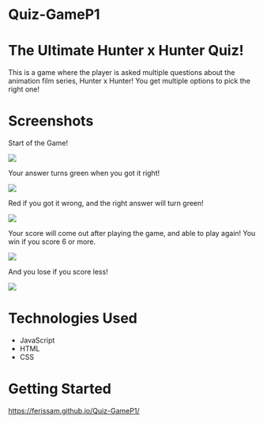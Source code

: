 # Quiz-GameP1

# The Ultimate Hunter x Hunter Quiz!
This is a game where the player is asked multiple questions about the animation film series, Hunter x Hunter! You get multiple options to pick the right one! 

# Screenshots

Start of the Game!

<img src="https://imgur.com/Sm2HuiS.png">

Your answer turns green when you got it right!

<img src="https://imgur.com/c7zwu3D.png">

Red if you got it wrong, and the right answer will turn green!

<img src="https://imgur.com/WHsQItO.png">

Your score will come out after playing the game, and able to play again! You win if you score 6 or more.

<img src="https://imgur.com/DIYGNH1.png">

And you lose if you score less!

<img src="https://imgur.com/X8odvHa.png">

# Technologies Used

- JavaScript
- HTML
- CSS

# Getting Started

https://ferissam.github.io/Quiz-GameP1/
